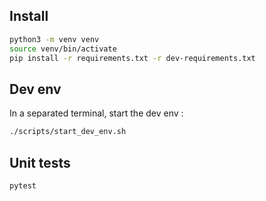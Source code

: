 ## Install

``` bash
python3 -m venv venv
source venv/bin/activate
pip install -r requirements.txt -r dev-requirements.txt
```

## Dev env

In a separated terminal, start the dev env : 

``` bash
./scripts/start_dev_env.sh
```


## Unit tests

``` bash
pytest
```

